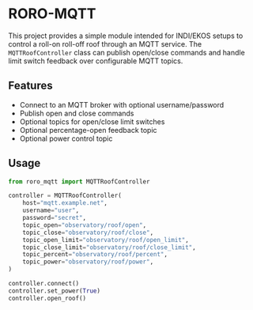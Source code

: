 # RORO-MQTT

This project provides a simple module intended for INDI/EKOS setups to
control a roll-on roll-off roof through an MQTT service.  The
`MQTTRoofController` class can publish open/close commands and handle
limit switch feedback over configurable MQTT topics.

## Features

* Connect to an MQTT broker with optional username/password
* Publish open and close commands
* Optional topics for open/close limit switches
* Optional percentage-open feedback topic
* Optional power control topic

## Usage

```python
from roro_mqtt import MQTTRoofController

controller = MQTTRoofController(
    host="mqtt.example.net",
    username="user",
    password="secret",
    topic_open="observatory/roof/open",
    topic_close="observatory/roof/close",
    topic_open_limit="observatory/roof/open_limit",
    topic_close_limit="observatory/roof/close_limit",
    topic_percent="observatory/roof/percent",
    topic_power="observatory/roof/power",
)

controller.connect()
controller.set_power(True)
controller.open_roof()
```
